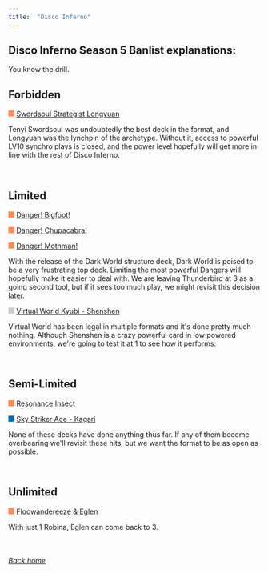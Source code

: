 ```yaml
---
title:  "Disco Inferno"
---
```


## Disco Inferno Season 5 Banlist explanations:


You know the drill.


## Forbidden

<img src="assets/effect.png" alt="Effect Monster" width="12" height="12"/> [Swordsoul Strategist Longyuan](https://db.ygoprodeck.com/card/?search=Swordsoul%20Strategist%20Longyuan)

Tenyi Swordsoul was undoubtedly the best deck in the format, and Longyuan was the lynchpin of the archetype. Without it, access to powerful LV10 synchro plays is closed, and the power level hopefully will get more in line with the rest of Disco Inferno.

<br>

## Limited

<img src="assets/effect.png" alt="Effect Monster" width="12" height="12"/> [Danger! Bigfoot!](https://db.ygoprodeck.com/card/?search=Danger!%20Bigfoot!")


<img src="assets/effect.png" alt="Effect Monster" width="12" height="12"/> [Danger! Chupacabra!](https://db.ygoprodeck.com/card/?search=Danger!%20Chupacabra!")


<img src="assets/effect.png" alt="Effect Monster" width="12" height="12"/> [Danger! Mothman!](https://db.ygoprodeck.com/card/?search=Danger!%20Mothman!")

With the release of the Dark World structure deck, Dark World is poised to be a very frustrating top deck. Limiting the most powerful Dangers will hopefully make it easier to deal with. We are leaving Thunderbird at 3 as a going second tool, but if it sees too much play, we might revisit this decision later.

<img src="assets/synchro.png" alt="Synchro Monster" width="12" height="12"/> [Virtual World Kyubi - Shenshen](https://db.ygoprodeck.com/card/?search=Virtual%20World%20Kyubi%20-%20Shenshen)

Virtual World has been legal in multiple formats and it's done pretty much nothing. Although Shenshen is a crazy powerful card in low powered environments, we're going to test it at 1 to see how it performs.

<br>

## Semi-Limited

<img src="assets/effect.png" alt="Effect Monster" width="12" height="12"/> [Resonance Insect](https://db.ygoprodeck.com/card/?search=Resonance%20Insect)

<img src="assets/link.png" alt="Link Monster" width="12" height="12"/> [Sky Striker Ace - Kagari](https://db.ygoprodeck.com/card/?search=Sky%20Striker%20Ace%20-%20Kagari)

None of these decks have done anything thus far. If any of them become overbearing we'll revisit these hits, but we want the format to be as open as possible.

<br>

## Unlimited

<img src="assets/effect.png" alt="Effect Monster" width="12" height="12"/> [Floowandereeze & Eglen](https://db.ygoprodeck.com/card/?search=Floowandereeze%20%26%20Eglen)

With just 1 Robina, Eglen can come back to 3.

<br>

###### [Back home](index)